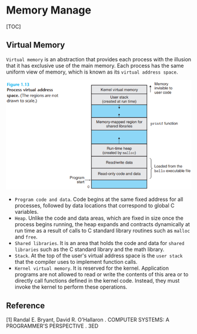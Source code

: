# Memory Manage

[TOC]



## Virtual Memory

`Virtual memory` is an abstraction that provides each process with the illusion that it has exclusive use of the main memory. Each process has the same uniform view of memory, which is known as its `virtual address space`.

![virtual_addr](res/virtual_addr.png)

- `Program code and data`. Code begins at the same fixed address for all processes, followed by data locations that correspond to global C variables.
- `Heap`. Unlike the code and data areas, which are fixed in size once the process begins running, the heap expands and contracts dynamically at run time as a result of calls to C standard library routines such as `malloc` and `free`.
- `Shared libraries`. It is an area that holds the code and data for `shared libraries` such as the C standard library and the math library.
- `Stack`. At the top of the user's virtual address space is the `user stack` that the compiler uses to implement function calls.
- `Kernel virtual memory`. It is reserved for the kernel. Application programs are not allowed to read or write the contents of this area or to directly call functions defined in the kernel code. Instead, they must invoke the kernel to perform these operations.



## Reference

[1] Randal E. Bryant, David R. O'Hallaron . COMPUTER SYSTEMS: A PROGRAMMER'S PERSPECTIVE . 3ED
